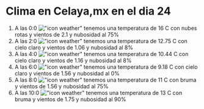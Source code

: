 # Clima en Celaya,mx en el dia 24

1. A las 0:0 !["icon weather"](http://openweathermap.org/img/w/04n.png) tenemos una temperatura de 16 C con nubes rotas y  vientos de 2.1 y nubosidad al 75%
1. A las 2:0 !["icon weather"](http://openweathermap.org/img/w/02n.png) tenemos una temperatura de 12.75 C con cielo claro y  vientos de 1.06 y nubosidad al 8%
1. A las 4:0 !["icon weather"](http://openweathermap.org/img/w/02n.png) tenemos una temperatura de 10.44 C con cielo claro y  vientos de 1.16 y nubosidad al 8%
1. A las 6:0 !["icon weather"](http://openweathermap.org/img/w/01n.png) tenemos una temperatura de 9.18 C con cielo claro y  vientos de 1.56 y nubosidad al 0%
1. A las 8:0 !["icon weather"](http://openweathermap.org/img/w/50n.png) tenemos una temperatura de 11 C con bruma y  vientos de 1.56 y nubosidad al 75%
1. A las 10:0 !["icon weather"](http://openweathermap.org/img/w/50d.png) tenemos una temperatura de 13 C con bruma y  vientos de 1.75 y nubosidad al 90%

